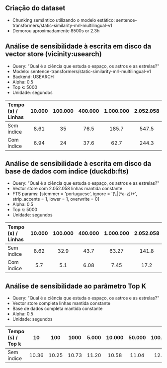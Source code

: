 ## Criação do dataset

+ Chunking semântico utilizando o modelo estático: sentence-transformers/static-similarity-mrl-multilingual-v1
+ Demorou aproximadamente 8500s or 2.3h

## Análise de sensibilidade à escrita em disco da vector store (vicinity:usearch)

+ Query: "Qual é a ciência que estuda o espaço, os astros e as estrelas?"
+ Modelo: sentence-transformers/static-similarity-mrl-multilingual-v1
+ Backend: USEARCH
+ Alpha: 0.5
+ Top k: 5000
+ Unidade: segundos

| Tempo (s) / Linhas | 10.000 | 100.000 | 400.000 | 1.000.000 | 2.052.058 |
| :------- | :---: | :---: | :---: | :---: | :---: |
| Sem índice | 8.61 | 35 | 76.5 | 185.7 | 547.5 |
| Com índice | 6.94 | 24 | 37.6 | 62.7 | 244.3 |
    
## Análise de sensibilidade à escrita em disco da base de dados com índice (duckdb:fts)

+ Query: "Qual é a ciência que estuda o espaço, os astros e as estrelas?"
+ Vector store com 2.052.058 linhas mantida constante
+ FTS params: [stemmer = 'portuguese', ignore = '(\\.|[^a-z])+', strip_accents = 1, lower = 1, overwrite = 0]
+ Alpha: 0.5
+ Top k: 5000
+ Unidade: segundos

| Tempo (s) / Linhas | 10.000 | 100.000 | 400.000 | 1.000.000 | 2.052.058 |
| :------- | :---: | :---: | :---: | :---: | :---: |
| Sem índice | 8.62 | 32.9 | 43.7 | 63.27 | 141.8 |
| Com índice | 5.7 | 5.1 | 6.08 | 7.45 | 17.2 |

## Análise de sensibilidade ao parâmetro Top K

+ Query: "Qual é a ciência que estuda o espaço, os astros e as estrelas?"
+ Vector store completa linhas mantida constante
+ Base de dados completa mantida constante
+ Alpha: 0.5
+ Unidade: segundos

| Tempo (s) / Top k | 10 | 100 | 1000 | 5.000 | 10.000 | 50.000 | 100.000 |
| :------- | :---: | :---: | :---: | :---: | :---: | :---: | :---: |
| Sem índice | 10.36 | 10.25 | 10.73 | 11.20 | 10.58 | 11.04 | 12.32 |